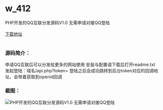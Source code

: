 # w_412
PHP开发的QQ互联分发源码V1.0 无需申请对接QQ登陆
<br/></br>
[下载地址](https://www.uuid2.com/412.html "下载地址")
<br/></br>
<h3>源码简介：</h3>
<p>申请QQ互联后可以分发给更多的网站使用
安装与配置请下载后打开readme.txt
发起登陆：域名/api.php?token=
登陆之后会成功跳转到后台token对应的回调地址，会带着获取到openid回调<p>
<h3>截图：</h3>
<img src="https://www.uuid2.com/wp-content/uploads/img/202105/e4a046b300.jpg" alt="PHP开发的QQ互联分发源码V1.0 无需申请对接QQ登陆">
